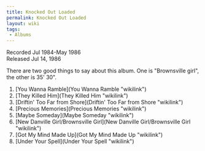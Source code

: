 ```yaml
---
title: Knocked Out Loaded
permalink: Knocked Out Loaded
layout: wiki
tags:
 - Albums
---
```


Recorded Jul 1984-May 1986  
Released Jul 14, 1986

There are two good things to say about this album. One is "Brownsville
girl", the other is 35' 30".

1.  [You Wanna Ramble](You Wanna Ramble "wikilink")
2.  [They Killed Him](They Killed Him "wikilink")
3.  [Driftin' Too Far from
    Shore](Driftin' Too Far from Shore "wikilink")
4.  [Precious Memories](Precious Memories "wikilink")
5.  [Maybe Someday](Maybe Someday "wikilink")
6.  [New Danville Girl/Brownsville
    Girl](New Danville Girl/Brownsville Girl "wikilink")
7.  [Got My Mind Made Up](Got My Mind Made Up "wikilink")
8.  [Under Your Spell](Under Your Spell "wikilink")

